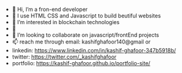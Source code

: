 - 👋 Hi, I’m a fron-end developer
- 💞️ I use HTML CSS and Javascript to build beutiful websites
- 👀 I’m interested in blockchain technologies
- 🌱
- 💞️ I’m looking to collaborate on javascript/frontEnd projects
- 📫 reach me through email: kashifghafoor140@gmail or 
- linkedin: https://www.linkedin.com/in/kashif-ghafoor-347b5918b/ 
- twitter: https://twitter.com/_kashifghafoor
- portfolio: https://kashif-ghafoor.github.io/portfolio-site/

<!---
kashif-ghafoor/kashif-ghafoor is a ✨ special ✨ repository because its `README.md` (this file) appears on your GitHub profile.
You can click the Preview link to take a look at your changes.
--->
